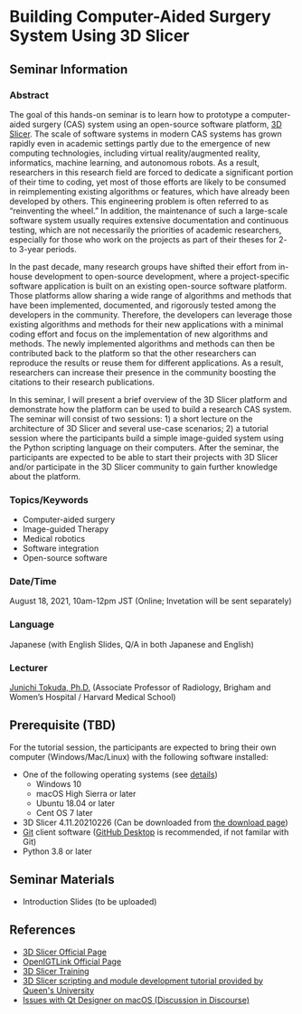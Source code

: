 # Building Computer-Aided Surgery System Using 3D Slicer

## Seminar Information

### Abstract

The goal of this hands-on seminar is to learn how to prototype a computer-aided surgery (CAS) system using an open-source software platform, [3D Slicer](https://slicer.org/). The scale of software systems in modern CAS systems has grown rapidly even in academic settings partly due to the emergence of new computing technologies, including virtual reality/augmented reality, informatics, machine learning, and autonomous robots. As a result, researchers in this research field are forced to dedicate a significant portion of their time to coding, yet most of those efforts are likely to be consumed in reimplementing existing algorithms or features, which have already been developed by others. This engineering problem is often referred to as “reinventing the wheel.” In addition, the maintenance of such a large-scale software system usually requires extensive documentation and continuous testing, which are not necessarily the priorities of academic researchers, especially for those who work on the projects as part of their theses for 2- to 3-year periods.

In the past decade, many research groups have shifted their effort from in-house development to open-source development, where a project-specific software application is built on an existing open-source software platform. Those platforms allow sharing a wide range of algorithms and methods that have been implemented, documented, and rigorously tested among the developers in the community. Therefore, the developers can leverage those existing algorithms and methods for their new applications with a minimal coding effort and focus on the implementation of new algorithms and methods. The newly implemented algorithms and methods can then be contributed back to the platform so that the other researchers can reproduce the results or reuse them for different applications. As a result, researchers can increase their presence in the community boosting the citations to their research publications.

In this seminar, I will present a brief overview of the 3D Slicer platform and demonstrate how the platform can be used to build a research CAS system. The seminar will consist of two sessions: 1) a short lecture on the architecture of 3D Slicer and several use-case scenarios; 2) a tutorial session where the participants build a simple image-guided system using the Python scripting language on their computers. After the seminar, the participants are expected to be able to start their projects with 3D Slicer and/or participate in the 3D Slicer community to gain further knowledge about the platform.

### Topics/Keywords

- Computer-aided surgery
- Image-guided Therapy
- Medical robotics
- Software integration
- Open-source software

### Date/Time

August 18, 2021, 10am-12pm JST (Online; Invetation will be sent separately)

### Language
Japanese (with English Slides, Q/A in both Japanese and English)

### Lecturer
[Junichi Tokuda, Ph.D.](https://scholar.harvard.edu/tokuda/home) (Associate Professor of Radiology, Brigham and Women’s Hospital / Harvard Medical School)

## Prerequisite (TBD)

For the tutorial session, the participants are expected to bring their own computer (Windows/Mac/Linux) with the following software installed:

- One of the following operating systems (see [details](https://slicer.readthedocs.io/en/latest/user_guide/getting_started.html#system-requirements))
  - Windows 10
  - macOS High Sierra or later
  - Ubuntu 18.04 or later
  - Cent OS 7 later
- 3D Slicer 4.11.20210226 (Can be downloaded from [the download page](https://download.slicer.org))
- [Git](https://git-scm.com/) client software ([GitHub Desktop](https://desktop.github.com/) is recommended, if not familar with Git)
- Python 3.8 or later

## Seminar Materials

- Introduction Slides (to be uploaded)


## References
- [3D Slicer Official Page](https://slicer.org/)
- [OpenIGTLink Official Page](http://openigtlink.org/)
- [3D Slicer Training](https://www.slicer.org/wiki/Documentation/4.10/Training)
- [3D Slicer scripting and module development tutorial provided by Queen's University](https://github.com/PerkLab/PerkLabBootcamp/blob/master/Doc/day3_2_SlicerProgramming.pptx?raw=true)
- [Issues with Qt Designer on macOS (Discussion in Discourse)](https://discourse.slicer.org/t/edit-ui-raies-designer-cannot-be-opened-because-of-a-problem/13176)
